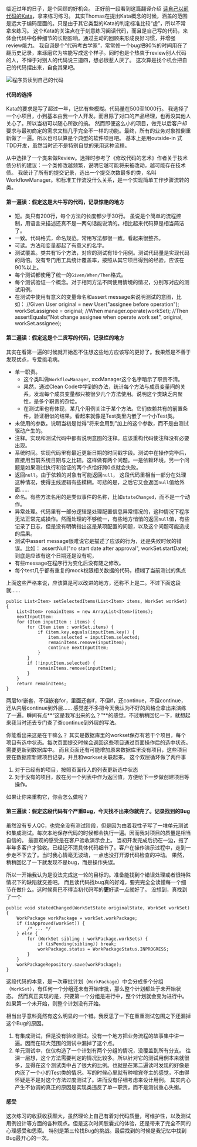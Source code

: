临近过年的日子，是个回顾的好机会。
正好前一段看到这篇翻译介绍 [读自己以前代码的Kata](http://www.jianshu.com/p/1f99862e9445)，拿来练习练习。
其实Thomas在提出Kata概念的时候，涵盖的范围是远大于编码层面的。只是由于其它类型的Kata的判定标准比较“虚”，所以不常拿来练习。
这个Kata的关注点在于刻意练习阅读代码，而且是自己写的代码，来体会代码中各种细节的长期影响。通过主动的回顾来形成良好习惯，并增强review能力。
我自诩是个“代码考古学家”，常常修一个bug把80%的时间用在了翻历史记录，来琢磨它为啥能写成这个样子。同时也是个热衷于review别人代码的人，不惮于对别人的代码说三道四，想必很惹人厌了。
这次算是找个机会把自己的代码摆出来，自食其果吧。

![程序员读到自己的代码](http://upload-images.jianshu.io/upload_images/2453618-c8889410b3781b12.png?imageMogr2/auto-orient/strip%7CimageView2/2/w/1240)


#### 代码的选择
Kata的要求是写了超过一年，记忆有些模糊。代码量在500至1000行。
我选择了一个小项目，小到基本由我一个人开发。而且除了对口的产品经理，也再没其他人关心了。所以当初可以随心所欲的搞。
然而即便这么小的项目，做完以后客户却要求与最初商定的需求文档几乎完全不一样的功能。最终，所有的业务对象推倒重新做了一遍。所以也可以算是个典型的软件项目吧。
基本上是用outside-in 式TDD开发，虽然当时还不是特别自觉的采用这种流程。

从中选择了一个类来做Review。选择时参考了《修改代码的艺术》作者关于技术债分析的建议：一个类修改越频繁，说明它越可能将来被改动，越可能存在技术债。
我统计了所有的提交记录，选出一个提交次数最多的类，名叫WorkflowManager。和标准工作流没什么关系，是一个实现简单工作步骤流转的类。

#### 第一遍读：假定这是大牛写的代码，记录惊艳的地方
- 短。类只有200行，每个方法的长度都少于30行。
虽说是个简单的流程控制，用语言来描述还真不是一两句话能说清的。相比起来代码算是相当简洁了。
- 一致。代码格式，命名规范。常用写法都很一致。看起来很整齐。
- 可读。方法和变量都起了有意义的名字。
- 测试覆盖。类共有15个方法，对应的测试有19个用例。测试代码量是实现代码的两倍。没有专门用工具统计覆盖率，按照从其它项目得到的经验，应该在90%以上。
- 每个测试都使用了统一的`Given/When/Then`格式。
- 每个测试验证一个概念。对于相同方法不同使用情境的情况，分别写对应的测试用例。
- 在测试中使用有意义的变量命名和assert message来说明测试的意图，比如：
        //Given
        User original = new User("assignee before operation");
        workSet.assignee = original;
        //When
        manager.operate(workSet);
        //Then
        assertEquals("Not change assignee when operate work set", original, workSet.assignee);

#### 第二遍读：假定这是个二货写的代码，记录烂的地方
其实在看第一遍的时候就开始忍不住想这些地方应该写的更好了。我果然是不善于发现优点，专爱挑毛病。
- 单一职责。
  - 这个类叫做`WorkflowManager`, xxxManager这个名字暗示了职责不清。
  - 果然，通过Clean Code中学到的办法，统计每个方法与成员变量间的关系。发现每个成员变量都只被很少几个方法使用。说明这个类缺乏内聚性，是多个职责的杂烩。
  - 在测试里也有体现，某几个用例关注于某个方法。它们依赖共有的前置条件，验证相似的结果。看起来就像是Test类里内嵌了一个小Test类。
- 未使用的参数。说明当初是觉得“将来会用到”加上的这个参数，而不是由测试驱动产生的。
- 注释。实现和测试代码中都有说明意图的注释。应该重构代码使注释没有必要出现。
- 系统时间。实现代码里有最近更新日期的时间戳字段。测试中在操作完毕后，直接用当前系统日期与之比较。这样做有两个问题。一是依赖环境，另一个问题是如果测试执行和验证的两个点恰好跨0点就会失败。
- 返回`null`。由于依赖的对象有可能返回`null`， 这段代码里相当一部分在处理这种情况，使得主线逻辑有些模糊。可悲的是，之后它又会返回`null`值给外面……
- 命名。有些方法名用的是类似事件的名称，比如`stateChanged`，而不是一个动作。
- 异常处理。代码里有一部分逻辑是处理配置信息异常情况的，这种情况下程序无法正常完成操作。然而处理的不够统一，有些地方悄悄的返回`null`值，有些记录了日志，但是没有明确指出这是某项配置的问题，以及这个问题可能造成的后果。
- 测试中assert message很难说它是描述了应该的行为，还是失败时候的错误。比如：
       assertNull("no start date after approval", workSet.startDate);
到底是应该有这个日期还是没有呢，
- 有些message在程序行为变化后没有随之修改。
- 每个test几乎都有重复的mock权限相关数据的代码，模糊了当前测试的焦点

上面这些严格来说，应该算是可以改进的地方，还称不上是二。不过下面这段就……

    public List<Item> setSelectedItems(List<Item> items, WorkSet workSet) {
        List<Item> remainItems = new ArrayList<Item>(items);
        nextInputItem:
        for (Item inputItem : items) {
            for (Item item : workSet.items) {
                if (item.key.equals(inputItem.key)) {
                    item.selected = inputItem.selected;
                    remainItems.remove(inputItem);
                    continue nextInputItem;
                }
            }
            if (!inputItem.selected) {
                remainItems.remove(inputItem);
            }
        }
        return remainItems;
    }
两层for嵌套，不但嵌套for，里面还套if，不但if，还continue，不但continue，还从内层continue到外层……
感觉差不多把今天我认为不好的风格全拿出来演练了一遍。瞬间有点**“这是我写出来的么？”**的感觉。不过稍稍回忆一下，就想起来我当时还去专门查了查continue到外层的写法。

你能看出来这是在干嘛么？
其实是数据库里的workset保存有若干个项目，每个项目有选中状态。每次页面提交时候会返回这些项目通过页面操作后的选中状态。需要更新到数据库中。
而且页面还有可能增加原来数据库里没有项目，这些项目要在数据库新建项目记录，并且和workset关联起来。
这个双层循环做了两件事
1. 对于已经有的项目，按照页面传入的列表更新选中状态
1. 对于没有的项目，放在另一个列表中作为返回值，方便给下一步做创建项目等操作。

如果让你来重构它，你会怎么做呢？

#### 第三遍读：假定这段代码有个严重Bug，今天找不出来你就完了。记录找到的Bug
虽然没有专人QC，也完全没有测试阶段，但是因为由着我性子写了一堆单元测试和集成测试。每次本地保存代码的时候都会执行一遍。因而我对项目的质量是相当自信的。
最直观的感受是在客户验收演示会上。
当初开发完成后扔在一边，拖了半年多客户才验收。已经记不清具体代码细节了。客户在操作演示过程中，走到一步走不下去了。当时我心情毫无波动，一点也没打开源代码检查的冲动。
果然，稍稍回忆了一下就发现不是bug，而是操作失误。

所以一开始我认为是没法完成这一轮的目标的。准备能找到个错误处理或者很特殊情况下的缺陷就交差吧。
而且读代码找bug真的好难，要完完全全读懂每一个细节在做什么。这时候真巴不得当初代码写的**更**好读一点就好了。
没想到，真找到了一个

    public void statedChanged(WorkSetState originalState, WorkSet workSet) {
        WorkPackage workPackage = workSet.workPackage;
        if (isApproved(workSet)) {
            /* ... */
        } else {
            for (WorkSet sibling : workPackage.workSets) {
                if (isPending(sibling)) break;
                workPackage.status = WorkPackageStatus.INPROGRESS;
            }
        }
        workPackageRepository.save(workPackage);
    }

这段代码的本意，是一次审批计划（`WorkPackage`）中会分成多个分组（`WorkSet`），有任何一个分组还未有开始审批，那么整个计划都处于未开始状态。
然而真正实现的是，只要第一个分组是进行中，整个计划就会变为进行中。如果第一个未开始，则整个计划没有开始。

相当出乎意料竟然有这么明显的一个错。我反思了一下在重重测试包围之下还漏掉这个Bug的原因。
1. 有集成测试，但是没有验收测试。没有一个地方把业务流程的故事集中讲一遍。因而在较大范围的测试中漏掉了这个点。
1. 单元测试中，仅仅构造了一个计划有两个分组的情况，没覆盖到所有分支。
往深一层想，这个方法需要判定的情况比较多。所以针对它的测试用例本来就很多，显得在这个测试类中占了很大的比例。也就是在第二遍读时发现的好像是内嵌了一个小的Test类的情况。写的时候心里就有种喧宾夺主的感觉，不由得怀疑是不是对这个方法过度测试了。进而没有仔细考虑来设计用例。
其实内心产生不协调的真正的原因是实现类违反了单一职责，而不是测试重心失衡。

#### 感受
这次练习的收获收获颇大，虽然理论上自己有着对代码质量，可维护性，以及测试用例设计等方面的各种观点。但是这次时间胶囊式的体验，还是带来了完全不同的心理感受和思索。
特别是第三轮找Bug的挑战。最后找到的时候是我记忆中找到Bug最开心的一次。

